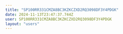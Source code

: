```yaml
---
title: "SP100RR331CMZA8BC3KZKCZXD2RQ3098DF3Y4PDGK"
date: 2024-11-13T23:47:37.744Z
user: SP100RR331CMZA8BC3KZKCZXD2RQ3098DF3Y4PDGK
layout: "users"
---
```

    